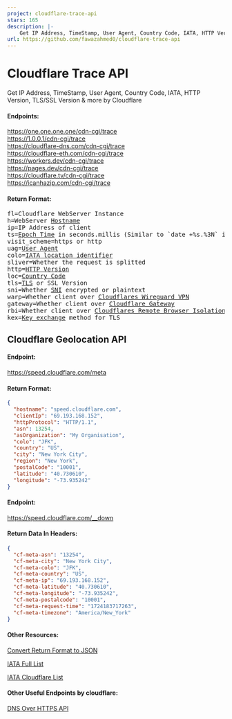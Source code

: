 ```yaml
---
project: cloudflare-trace-api
stars: 165
description: |-
    Get IP Address, TimeStamp, User Agent, Country Code, IATA, HTTP Version, TLS/SSL Version & more by Cloudflare
url: https://github.com/fawazahmed0/cloudflare-trace-api
---
```


# Cloudflare Trace API
Get IP Address, TimeStamp, User Agent, Country Code, IATA, HTTP Version, TLS/SSL Version &amp; more by Cloudflare

#### Endpoints:
https://one.one.one.one/cdn-cgi/trace <br>
https://1.0.0.1/cdn-cgi/trace <br>
https://cloudflare-dns.com/cdn-cgi/trace <br>
https://cloudflare-eth.com/cdn-cgi/trace <br>
https://workers.dev/cdn-cgi/trace <br>
https://pages.dev/cdn-cgi/trace <br>
https://cloudflare.tv/cdn-cgi/trace <br>
https://icanhazip.com/cdn-cgi/trace <br>

#### Return Format:
<pre>
fl=Cloudflare WebServer Instance
h=WebServer <a href="https://en.wikipedia.org/wiki/Hostname">Hostname</a>
ip=IP Address of client
ts=<a href="https://en.wikipedia.org/wiki/Unix_time">Epoch Time</a> in seconds.millis (Similar to `date +%s.%3N` in bash)
visit_scheme=https or http
uag=<a href="https://developer.mozilla.org/en-US/docs/Web/HTTP/Headers/User-Agent">User Agent</a>
colo=<a href="https://en.wikipedia.org/wiki/IATA_airport_code">IATA location identifier</a>
sliver=Whether the request is splitted
http=<a href="https://en.wikipedia.org/wiki/Hypertext_Transfer_Protocol">HTTP Version</a>
loc=<a href="https://en.wikipedia.org/wiki/ISO_3166-1_alpha-2">Country Code</a>
tls=<a href="https://en.wikipedia.org/wiki/Transport_Layer_Security">TLS</a> or SSL Version
sni=Whether <a href="https://en.wikipedia.org/wiki/Server_Name_Indication">SNI</a> encrypted or plaintext
warp=Whether client over <a href="https://1.1.1.1/">Cloudflares Wireguard VPN</a>
gateway=Whether client over <a href="https://www.cloudflare.com/teams/gateway/">Cloudflare Gateway</a>
rbi=Whether client over <a href="https://www.cloudflare.com/learning/access-management/what-is-browser-isolation/">Cloudflares Remote Browser Isolation</a>
kex=<a href="https://en.wikipedia.org/wiki/Key_exchange">Key exchange</a> method for TLS
</pre>

## Cloudflare Geolocation API

#### Endpoint:
https://speed.cloudflare.com/meta

#### Return Format:
```json
{
  "hostname": "speed.cloudflare.com",
  "clientIp": "69.193.168.152",
  "httpProtocol": "HTTP/1.1",
  "asn": 13254,
  "asOrganization": "My Organisation",
  "colo": "JFK",
  "country": "US",
  "city": "New York City",
  "region": "New York",
  "postalCode": "10001",
  "latitude": "40.730610",
  "longitude": "-73.935242"
}
```

#### Endpoint:
https://speed.cloudflare.com/__down  

#### Return Data In Headers:
```json
{
  "cf-meta-asn": "13254",
  "cf-meta-city": "New York City",
  "cf-meta-colo": "JFK",
  "cf-meta-country": "US",
  "cf-meta-ip": "69.193.168.152",
  "cf-meta-latitude": "40.730610",
  "cf-meta-longitude": "-73.935242",
  "cf-meta-postalcode": "10001",
  "cf-meta-request-time": "1724183717263",
  "cf-meta-timezone": "America/New_York"
}

```

#### Other Resources:
[Convert Return Format to JSON](https://stackoverflow.com/a/68304489/2437224)

[IATA Full List](https://cdn.jsdelivr.net/gh/fawazahmed0/iata-list@main/iata.json)

[IATA Cloudflare List](https://speed.cloudflare.com/locations)

#### Other Useful Endpoints by cloudflare:

[DNS Over HTTPS API](https://developers.cloudflare.com/1.1.1.1/encryption/dns-over-https/make-api-requests/dns-json)

